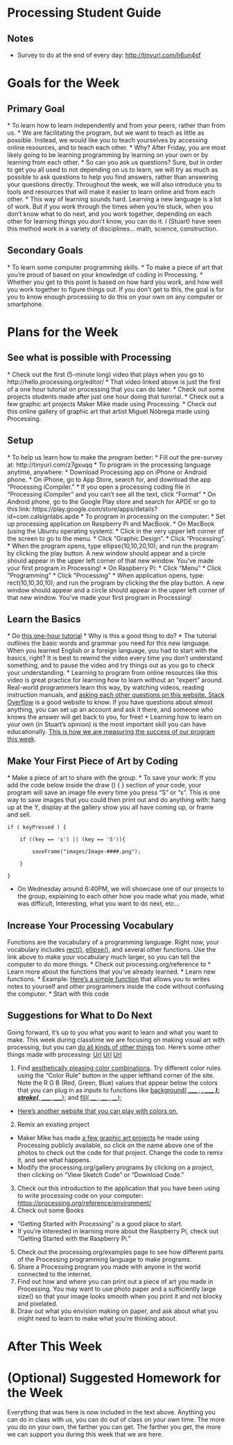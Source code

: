 # Processing Student Guide

<h2>Notes</h2>

* Survey to do at the end of every day: http://tinyurl.com/h6un4sf

# Goals for the Week

<h2>Primary Goal</h2>
* To learn how to learn independently and from your peers, rather than from us. 
 * We are facilitating the program, but we want to teach as little as possible. Instead, we would like you to teach yourselves by accessing online resources, and to teach each other. 
   * Why? After Friday, you are most likely going to be learning programming by learning on your own or by learning from each other.
   * So can you ask us questions? Sure, but in order to get you all used to not depending on us to learn, we will try as much as possible to ask questions to help you find answers, rather than answering your questions directly. Throughout the week, we will also introduce you to tools and resources that will make it easier to learn online and from each other.
   * This way of learning sounds hard.  Learning a new language is a lot of work. But if you work through the times when you’re stuck, when you don’t know what to do next, and you work together, depending on each other for learning things you don’t know, you can do it. I (Stuart) have seen this method work in a variety of disciplines… math, science, construction.

<h2>Secondary Goals</h2>
* To learn some computer programming skills.
* To make a piece of art that you’re proud of based on your knowledge of coding in Processing.
 * Whether you get to this point is based on how hard you work, and how well you work together to figure things out. If you don’t get to this, the goal is for you to know enough processing to do this on your own on any computer or smartphone.

# Plans for the Week

<h2>See what is possible with Processing</h2>
* Check out the first (5-minute long) video that plays when you go to http://hello.processing.org/editor/
* That video linked above is just the first of a one hour tutorial on processing that you can do later.
 * Check out some projects students made after just one hour doing that turorial. 
 * Check out a few graphic art projects Maker Mike made using Processing. 
 * Check out this online gallery of graphic art that artist Miguel Nóbrega made using Processing.

<h2>Setup</h2>
* To help us learn how to make the program better: 
 * Fill out the pre-survey at: http://tinyurl.com/z7gxuqq
* To program in the processing language anytime, anywhere:
 * Download Processing app on iPhone or Android phone.
   * On iPhone, go to App Store, search for, and download the app “Processing iCompiler.”     
    * If you open a processing coding file in “Processing iCompiler” and you can’t see all the text, click “Format”
   * On Android phone, go to the Google Play store and search for APDE or go to this link: https://play.google.com/store/apps/details?id=com.calsignlabs.apde
* To program in processing on the computer:
 * Set up processing application on Raspberry Pi and MacBook.
  * On MacBook (using the Ubuntu operating system):
    * Click in the very upper left corner of the screen to go to the menu.
    * Click “Graphic Design”.
    * Click “Processing”.
    * When the program opens, type ellipse(10,10,20,10);  and run the program by clicking the play button. A new window should appear and a circle should appear in the upper left corner of that new window. You’ve made your first program in Processing!
  * On Raspberry Pi:
    * Click “Menu”
    * Click “Programming”
    * Click “Processing”
    * When application opens, type:  rect(10,10,30,10);  and run the program by clicking the the play button. A new window should appear and a circle should appear in the upper left corner of that new window. You’ve made your first program in Processing!

<h2>Learn the Basics</h2>
* Do <a href="http://hello.processing.org/">this one-hour tutorial</a>
 * Why is this a good thing to do?
   * The tutorial outlines the basic words and grammar you need for this new language. When you learned English or a foreign language, you had to start with the basics, right? It is best to rewind the video every time you don’t understand something, and to pause the video and try things out as you go to check your understanding.
   * Learning to program from online resources like this video is great practice for learning how to learn without an “expert” around. Real-world programmers learn this way, by watching videos, reading instruction manuals, and <a href="http://stackoverflow.com/">asking each other questions on this website.  Stack Overflow</a> is a good website to know. If you have questions about almost anything, you can set up an account and ask it there, and someone who knows the answer will get back to you, for free!
   * Learning how to learn on your own (in Stuart’s opinion) is the most important skill you can have educationally. <a href="https://cl.ly/312d2m2w1k38">This is how we are measuring the success of our program this week</a>.

<h2>Make Your First Piece of Art by Coding</h2>
* Make a piece of art to share with the group. 
 * To save your work: If you add the code below inside the draw () {      }  section of your code, your program will save an image file every time you press “S” or “s”. This is one way to save images that you could then print out and do anything with: hang up at the Y, display at the gallery show you all have coming up, or frame and sell.

```
if ( keyPressed ) {

    if ((key == 's') || (key == 'S')){
    
        saveFrame("images/Image-####.png");
        
    }
    
}
```

* On Wednesday around 6:40PM, we will showcase one of our projects to the group, explaining to each other how you made what you made, what was difficult, Interesting, what you want to do next, etc…

<h2>Increase Your Processing Vocabulary</h2>
Functions are the vocabulary of a programming language. Right now, your vocabulary includes <a href="https://processing.org/reference/rect_.html">rect()</a>, <a href="https://processing.org/reference/ellipse_.html">ellipse()</a>, and several other functions. Use the link above to make your vocabulary much larger, so you can tell the computer to do more things.
* Check out processing.org/reference to
 * Learn more about the functions that you’ve already learned.
 * Learn new functions. 
   * Example: <a href="https://processing.org/reference/comment.html">Here’s a simple function</a> that allows you to writes notes to yourself and other programmers inside the code without confusing the computer.
* Start with this code 

<h2>Suggestions for What to Do Next</h2>
Going forward, it’s up to you what you want to learn and what you want to make. This week during classtime we are focusing on making visual art with processing, but you can <a href="https://www.quora.com/What-can-I-do-with-Processing-Programming-language">do all kinds of other things</a> too. Here’s some other things made with processing: <a href="https://en.wikipedia.org/wiki/Digital_art">Url</a> <a href="https://www.linkedin.com/topic/animation-outsourcing">Url</a> <a href="https://processing.org/exhibition/">Url</a>

1. Find <a href="https://color.adobe.com/create/color-wheel/">aesthetically pleasing color combinations</a>. Try different color rules using the “Color Rule” button in the upper lefthand corner of the site. Note the R G B (Red, Green, Blue) values that appear below the colors that you can plug in as inputs to functions like <a href="https://processing.org/reference/background_.html">background( ___ , ___, ___ );</a>   <a href="https://processing.org/reference/stroke_.html">stroke(___, ___, ___);</a>   and   <a href="https://processing.org/reference/fill_.html">fill( __ , __ , __);</a>
 * <a href="https://processing.org/reference/fill_.html">Here’s another website that you can play with colors on.</a>
2. Remix an existing project
 * Maker Mike has made <a href="https://github.com/TechnologyClassroom/Processing">a few graphic art projects</a> he made using Processing publicly available, so click on the name above one of the photos to check out the code for that project. Change the code to remix it, and see what happens.
 * Modify the processing.org/gallery programs by clicking on a project, then clicking on “View Sketch Code” or “Download Code.”
3. Check out this introduction to the application that you have been using to write processing code on your computer: https://processing.org/reference/environment/
4. Check out some Books
 * “Getting Started with Processing” is a good place to start. 
 * If you’re interested in learning more about the Raspberry Pi, check out “Getting Started with the Raspberry Pi.”
5. Check out the processing.org/examples page to see how different parts of the Processing programming language to make programs. 
6. Share a Processing program you made with anyone in the world connected to the internet. 
7. Find out how and where you can print out a piece of art you made in Processing. You may want to use photo paper and a sufficiently large size() so that your image looks smooth when you print it and not blocky and pixelated.
8. Draw out what you envision making on paper, and ask about what you might need to learn to make what you’re thinking about.

# After This Week

# (Optional) Suggested Homework for the Week
Everything that was here is now included in the text above. Anything you can do in class with us, you can do out of class on your own time. The more you do on your own, the farther you can get. The farther you get, the more we can support you during this week that we are here.
